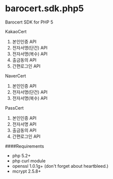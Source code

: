 barocert.sdk.php5
==============================

Barocert SDK for PHP 5  

KakaoCert
1. 본인인증 API
2. 전자서명(단건) API
3. 전자서명(복수) API
4. 출금동의 API
5. 간편로그인 API

NaverCert
1. 본인인증 API
2. 전자서명(단건) API
3. 전자서명(복수) API

PassCert
1. 본인인증 API
2. 전자서명 API
3. 출금동의 API
4. 간편로그인 API

####Requirements
+ php 5.2+
+ php curl module
+ openssl 1.0.1g+ (don't forget about heartbleed.)
+ mcrypt 2.5.8+
